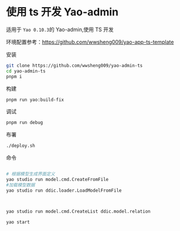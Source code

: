 # 使用 ts 开发 Yao-admin

适用于 `Yao 0.10.3`的 Yao-admin,使用 TS 开发

环境配置参考：https://github.com/wwsheng009/yao-app-ts-template

安装

```sh
git clone https://github.com/wwsheng009/yao-admin-ts
cd yao-admin-ts
pnpm i
```

构建

```sh
pnpm run yao:build-fix
```

调试

```sh
pnpm run debug
```

布署

```sh
./deploy.sh
```

命令

```sh

# 根据模型生成界面定义
yao studio run model.cmd.CreateFromFile
#加载模型数据
yao studio run ddic.loader.LoadModelFromFile



yao studio run model.cmd.CreateList ddic.model.relation

yao start
```
